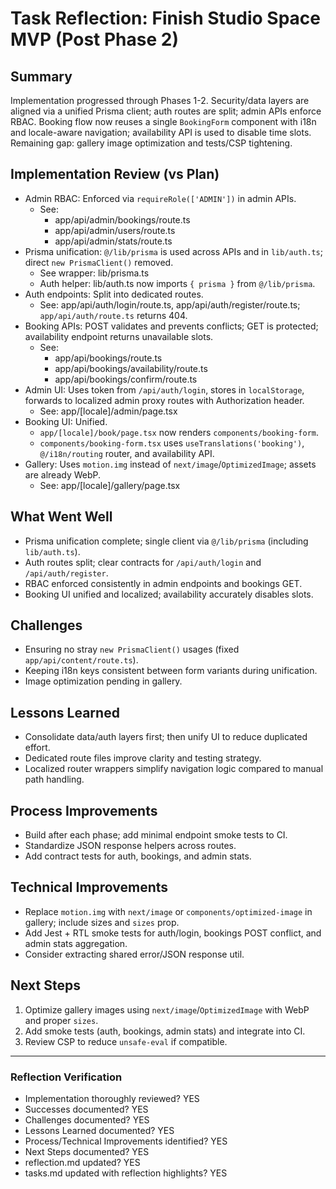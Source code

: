 # Task Reflection: Finish Studio Space MVP (Post Phase 2)

## Summary
Implementation progressed through Phases 1-2. Security/data layers are aligned via a unified Prisma client; auth routes are split; admin APIs enforce RBAC. Booking flow now reuses a single `BookingForm` component with i18n and locale-aware navigation; availability API is used to disable time slots. Remaining gap: gallery image optimization and tests/CSP tightening.

## Implementation Review (vs Plan)
- Admin RBAC: Enforced via `requireRole(['ADMIN'])` in admin APIs.
  - See:
    - app/api/admin/bookings/route.ts
    - app/api/admin/users/route.ts
    - app/api/admin/stats/route.ts
- Prisma unification: `@/lib/prisma` is used across APIs and in `lib/auth.ts`; direct `new PrismaClient()` removed.
  - See wrapper: lib/prisma.ts
  - Auth helper: lib/auth.ts now imports `{ prisma }` from `@/lib/prisma`.
- Auth endpoints: Split into dedicated routes.
  - See: app/api/auth/login/route.ts, app/api/auth/register/route.ts; `app/api/auth/route.ts` returns 404.
- Booking APIs: POST validates and prevents conflicts; GET is protected; availability endpoint returns unavailable slots.
  - See:
    - app/api/bookings/route.ts
    - app/api/bookings/availability/route.ts
    - app/api/bookings/confirm/route.ts
- Admin UI: Uses token from `/api/auth/login`, stores in `localStorage`, forwards to localized admin proxy routes with Authorization header.
  - See: app/[locale]/admin/page.tsx
- Booking UI: Unified.
  - `app/[locale]/book/page.tsx` now renders `components/booking-form`.
  - `components/booking-form.tsx` uses `useTranslations('booking')`, `@/i18n/routing` router, and availability API.
- Gallery: Uses `motion.img` instead of `next/image`/`OptimizedImage`; assets are already WebP.
  - See: app/[locale]/gallery/page.tsx

## What Went Well
- Prisma unification complete; single client via `@/lib/prisma` (including `lib/auth.ts`).
- Auth routes split; clear contracts for `/api/auth/login` and `/api/auth/register`.
- RBAC enforced consistently in admin endpoints and bookings GET.
- Booking UI unified and localized; availability accurately disables slots.

## Challenges
- Ensuring no stray `new PrismaClient()` usages (fixed `app/api/content/route.ts`).
- Keeping i18n keys consistent between form variants during unification.
- Image optimization pending in gallery.

## Lessons Learned
- Consolidate data/auth layers first; then unify UI to reduce duplicated effort.
- Dedicated route files improve clarity and testing strategy.
- Localized router wrappers simplify navigation logic compared to manual path handling.

## Process Improvements
- Build after each phase; add minimal endpoint smoke tests to CI.
- Standardize JSON response helpers across routes.
- Add contract tests for auth, bookings, and admin stats.

## Technical Improvements
- Replace `motion.img` with `next/image` or `components/optimized-image` in gallery; include sizes and `sizes` prop.
- Add Jest + RTL smoke tests for auth/login, bookings POST conflict, and admin stats aggregation.
- Consider extracting shared error/JSON response util.

## Next Steps
1. Optimize gallery images using `next/image`/`OptimizedImage` with WebP and proper `sizes`.
2. Add smoke tests (auth, bookings, admin stats) and integrate into CI.
3. Review CSP to reduce `unsafe-eval` if compatible.

---

### Reflection Verification
- Implementation thoroughly reviewed? YES
- Successes documented? YES
- Challenges documented? YES
- Lessons Learned documented? YES
- Process/Technical Improvements identified? YES
- Next Steps documented? YES
- reflection.md updated? YES
- tasks.md updated with reflection highlights? YES
